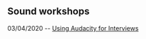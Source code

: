 ## Sound workshops

03/04/2020 -- [Using Audacity for Interviews](/https://github.com/GCDigitalFellows/workshop-resources/tree/master/Sound/Audacity)

